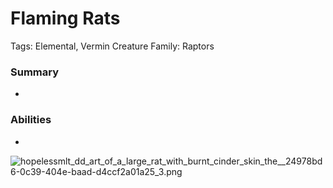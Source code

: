 # Flaming Rats

Tags: Elemental, Vermin
Creature Family: Raptors

### Summary

-

### Abilities

-

![hopelessmlt_dd_art_of_a_large_rat_with_burnt_cinder_skin_the__24978bd6-0c39-404e-baad-d4ccf2a01a25_3.png](hopelessmlt_dd_art_of_a_large_rat_with_burnt_cinder_skin_the__24978bd6-0c39-404e-baad-d4ccf2a01a25_3.png)